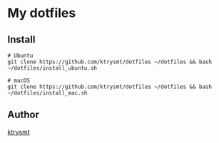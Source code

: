 # My dotfiles

## Install

```
# Ubuntu
git clone https://github.com/ktrysmt/dotfiles ~/dotfiles && bash ~/dotfiles/install_ubuntu.sh

# macOS
git clone https://github.com/ktrysmt/dotfiles ~/dotfiles && bash ~/dotfiles/install_mac.sh
```

## Author

[ktrysmt](https://github.com/ktrysmt)
